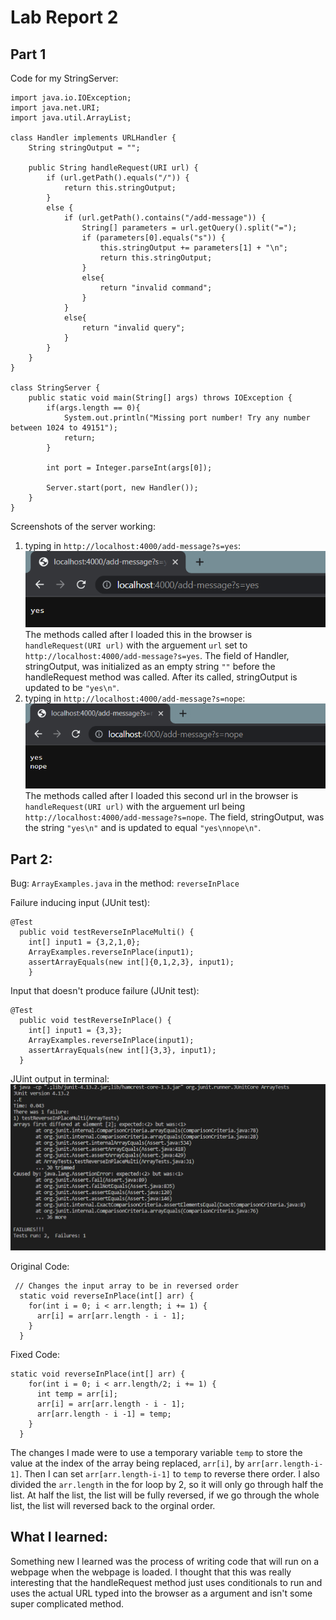 # Lab Report 2  
  
## Part 1
  
Code for my StringServer:  
```
import java.io.IOException;
import java.net.URI;
import java.util.ArrayList;

class Handler implements URLHandler {
    String stringOutput = "";

    public String handleRequest(URI url) {
        if (url.getPath().equals("/")) {
            return this.stringOutput;
        } 
        else {
            if (url.getPath().contains("/add-message")) {
                String[] parameters = url.getQuery().split("=");
                if (parameters[0].equals("s")) {
                    this.stringOutput += parameters[1] + "\n";
                    return this.stringOutput;
                }
                else{
                    return "invalid command";
                }
            }
            else{
                return "invalid query";
            }
        }
    }
}

class StringServer {
    public static void main(String[] args) throws IOException {
        if(args.length == 0){
            System.out.println("Missing port number! Try any number between 1024 to 49151");
            return;
        }

        int port = Integer.parseInt(args[0]);

        Server.start(port, new Handler());
    }
}
```

Screenshots of the server working:  
1. typing in `http://localhost:4000/add-message?s=yes`:  
![Image](StrServerSC1.png)  
  The methods called after I loaded this in the browser is `handleRequest(URI url)` with the arguement `url` set to `http://localhost:4000/add-message?s=yes`. The field of Handler, stringOutput, was initialized as an empty string `""` before the handleRequest method was called. After its called, stringOutput is updated to be `"yes\n"`.
2. typing in `http://localhost:4000/add-message?s=nope`:  
![Image](StrServerSC2.png)  
  The methods called after I loaded this second url in the browser is `handleRequest(URI url)` with the arguement url being `http://localhost:4000/add-message?s=nope`. The field, stringOutput, was the string `"yes\n"` and is updated to equal `"yes\nnope\n"`.

## Part 2:

Bug: `ArrayExamples.java` in the method: `reverseInPlace`

Failure inducing input (JUnit test):  
```
@Test 
  public void testReverseInPlaceMulti() {
    int[] input1 = {3,2,1,0};
    ArrayExamples.reverseInPlace(input1);
    assertArrayEquals(new int[]{0,1,2,3}, input1);
	}
```
Input that doesn't produce failure (JUnit test):  
```
@Test 
  public void testReverseInPlace() {
    int[] input1 = {3,3};
    ArrayExamples.reverseInPlace(input1);
    assertArrayEquals(new int[]{3,3}, input1);
  }
```
JUint output in terminal:  
![Image](JUnitSC.png)  

Original Code:
```
 // Changes the input array to be in reversed order
  static void reverseInPlace(int[] arr) {
    for(int i = 0; i < arr.length; i += 1) {
      arr[i] = arr[arr.length - i - 1];
    }
  }
```
Fixed Code:
```
static void reverseInPlace(int[] arr) {
    for(int i = 0; i < arr.length/2; i += 1) {
      int temp = arr[i];
      arr[i] = arr[arr.length - i - 1];
      arr[arr.length - i -1] = temp;
    }
  }
```  
The changes I made were to use a temporary variable `temp` to store the value at the index of the array being replaced, `arr[i]`, by `arr[arr.length-i-1]`. Then I can set `arr[arr.length-i-1]` to `temp` to reverse there order. I also divided the `arr.length` in the for loop by 2, so it will only go through half the list. At half the list, the list will be fully reversed, if we go through the whole list, the list will reversed back to the orginal order.


## What I learned:  
Something new I learned was the process of writing code that will run on a webpage when the webpage is loaded. I thought that this was really interesting that the handleRequest method just uses conditionals to run and uses the actual URL typed into the browser as a argument and isn't some super complicated method. 
